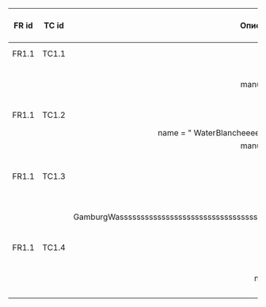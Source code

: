 | FR id | TC id |                                             Опис кроків тестового сценарію                                             | Опис очікуваних результатів |
|:-----:|:-----:|:----------------------------------------------------------------------------------------------------------------------:|-----------------------------|
| FR1.1 | TC1.1 |                                                                                                                        | Результат = Строка          |
|       |       | name = "WaterBlanche"                                                                                                  |                             |
|       |       | manufacturer = "GamburgWasser"                                                                                         |                             |
|       |       | price = 3.2                                                                                                            |                             |
| FR1.1 | TC1.2 |                                                                                                                        | Результат = 0               |
|       |       | name = " WaterBlancheeeeeeeeeeeeeeeeeeeeeeeeeeeeeeeeeeeeeeeeeeeee"                                                     |                             |
|       |       | manufacturer = "GamburgWasser"                                                                                         |                             |
|       |       | price = 3.2                                                                                                            |                             |
| FR1.1 | TC1.3 |                                                                                                                        | Результат = 0               |
|       |       | name = " WaterBlanche"                                                                                                 |                             |
|       |       | name = " GamburgWasssssssssssssssssssssssssssssssssssssssssssssssssssssssssssssssssssssssssssssssssssssssssssssssssss" |                             |
|       |       | price = 3.2                                                                                                            |                             |
| FR1.1 | TC1.4 |                                                                                                                        | Результат = 0               |
|       |       | name = " WaterBlanche"                                                                                                 |                             |
|       |       | name = " GamburgWasser"                                                                                                |                             |
|       |       | price = 0                                                                                                              |                             |
